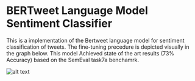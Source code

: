 # BERTweet Language Model Sentiment Classifier

This is a implementation of the Bertweet language model for sentiment classification of tweets. 
  The fine-tuning precedure is depicted visually in the graph below. 
  This model Achieved state of the art results (73% Accuracy) based on the SemEval task7a benchamrk. 

![alt text](https://github.com/[i3ehdad]/[BERTweet-Classifier]/[Figures]/blob/[main]/Figure.jpg?raw=true)
